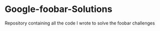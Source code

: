 # Google-foobar-Solutions
Repository containing all the code I wrote to solve the foobar challenges
